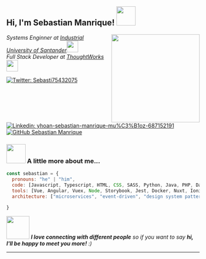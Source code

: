 <h2> Hi, I'm Sebastian Manrique! <img src="https://media.giphy.com/media/mGcNjsfWAjY5AEZNw6/giphy.gif" width="50"></h2>
<img align='right' src="https://media.giphy.com/media/ieyl9zmCjO4b4t6qoY/giphy.gif" width="230">
<p><em>Systems Enginner at <a href="http://www.unb.br">Industrial University of Santander</a><img src="https://media.giphy.com/media/fYSnHlufseco8Fh93Z/giphy.gif" width="30"></br>Full Stack Developer at <a href="https://www.thoughtworks.com">ThoughtWorks</a><img src="https://media.giphy.com/media/WUlplcMpOCEmTGBtBW/giphy.gif" width="30"> 
</em></p>

[![Twitter: Sebasti75432075](https://img.shields.io/twitter/follow/Sebasti75432075?style=social)](https://twitter.com/Sebasti75432075)
[![Linkedin: yhoan-sebastian-manrique-mu%C3%B1oz-687152191](https://img.shields.io/badge/-sebastianmanrique-blue?style=flat-square&logo=Linkedin&logoColor=white&link=https://www.linkedin.com/in/yhoan-sebastian-manrique-mu%C3%B1oz-687152191/)](https://www.linkedin.com/in/yhoan-sebastian-manrique-mu%C3%B1oz-687152191/)
[![GitHub Sebastian Manrique](https://img.shields.io/github/followers/inmortalregis?label=follow&style=social)](https://github.com/InmortalRegis)


### <img src="https://media.giphy.com/media/VgCDAzcKvsR6OM0uWg/giphy.gif" width="50"> A little more about me...  

```javascript
const sebastian = {
  pronouns: "he" | "him",
  code: [Javascript, Typescript, HTML, CSS, SASS, Python, Java, PHP, Dart],
  tools: [Vue, Angular, Vuex, Node, Storybook, Jest, Docker, Nuxt, Ionic, Greensock, AWS Services, Flutter],
  architecture: ["microservices", "event-driven", "design system pattern"],
  
}
```

<img src="https://media.giphy.com/media/LnQjpWaON8nhr21vNW/giphy.gif" width="60"> <em><b>I love connecting with different people</b> so if you want to say <b>hi, I'll be happy to meet you more!</b> :)</em>

---
